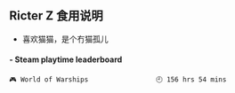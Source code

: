 ## Ricter Z 食用说明
- 喜欢猫猫，是个冇猫孤儿

<!-- steam-box start -->
#### - Steam playtime leaderboard
```text
🎮 World of Warships                 🕘 156 hrs 54 mins
```
<!-- Powered by https://github.com/YouEclipse/steam-box . -->
<!-- steam-box end -->
